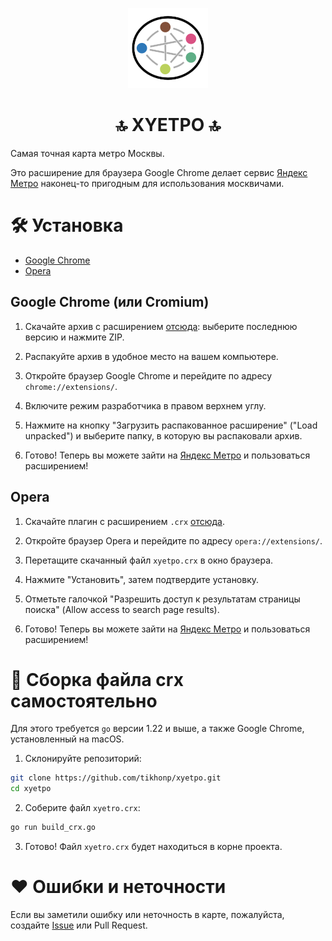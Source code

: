 <div align="center">
    
![Xyetro Logo](icons/128.png)

<h1>🔝 XYETPO 🔝</h1>
</div>

Самая точная карта метро Москвы. 

Это расширение для браузера Google Chrome делает сервис [Яндекс Метро](https://yandex.ru/metro/moscow) наконец-то пригодным для использования москвичами.

# 🛠 Установка

- [Google Chrome](#google-chrome-или-cromium)
- [Opera](#opera)

## Google Chrome (или Cromium)

1. Скачайте архив с расширением [отсюда](https://github.com/tikhonp/xyetpo/tags): выберите последнюю версию и нажмите ZIP.

2. Распакуйте архив в удобное место на вашем компьютере.

3. Откройте браузер Google Chrome и перейдите по адресу `chrome://extensions/`.

4. Включите режим разработчика в правом верхнем углу.

5. Нажмите на кнопку "Загрузить распакованное расширение" ("Load unpacked") и выберите папку, в которую вы распаковали архив.

6. Готово! Теперь вы можете зайти на [Яндекс Метро](https://yandex.ru/metro/moscow) и пользоваться расширением!

## Opera 

1. Скачайте плагин с расширением `.crx` [отсюда](https://github.com/tikhonp/xyetpo/releases/latest/download/xyetro.crx).

2. Откройте браузер Opera и перейдите по адресу `opera://extensions/`.

3. Перетащите скачанный файл `xyetpo.crx` в окно браузера.

4. Нажмите "Установить", затем подтвердите установку.

5. Отметьте галочкой "Разрешить доступ к результатам страницы поиска" (Allow access to search page results).

6. Готово! Теперь вы можете зайти на [Яндекс Метро](https://yandex.ru/metro/moscow) и пользоваться расширением!

# 📝 Сборка файла crx самостоятельно

Для этого требуется `go` версии 1.22 и выше, а также Google Chrome, установленный на macOS.

1. Склонируйте репозиторий:

```bash
git clone https://github.com/tikhonp/xyetpo.git
cd xyetpo
```

2. Соберите файл `xyetro.crx`:

```bash
go run build_crx.go
```

3. Готово! Файл `xyetro.crx` будет находиться в корне проекта.

# ❤️ Ошибки и неточности

Если вы заметили ошибку или неточность в карте, пожалуйста, создайте [Issue](https://github.com/tikhonp/xyetpo/issues/new) или Pull Request.
